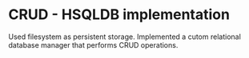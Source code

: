 # CRUD - HSQLDB implementation
Used filesystem as persistent storage.
Implemented a cutom relational database manager that performs CRUD operations.
